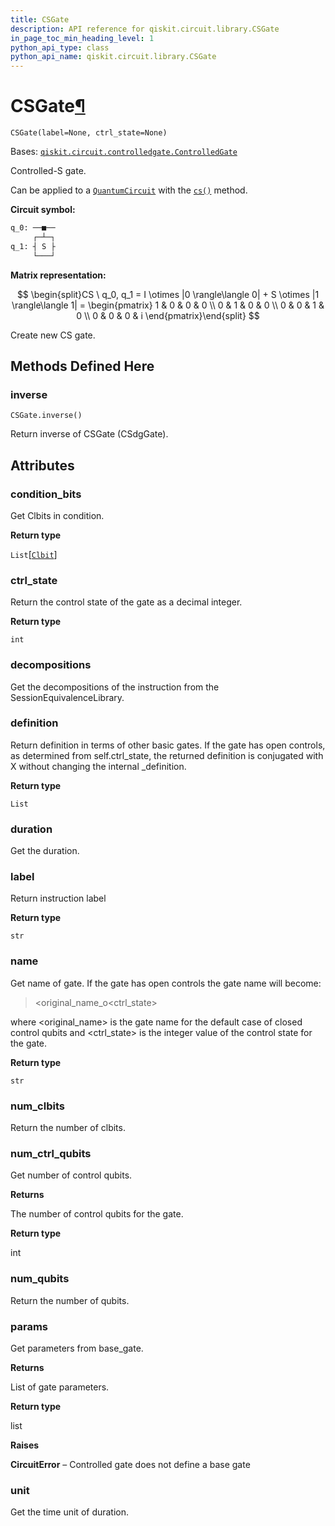 ```yaml
---
title: CSGate
description: API reference for qiskit.circuit.library.CSGate
in_page_toc_min_heading_level: 1
python_api_type: class
python_api_name: qiskit.circuit.library.CSGate
---
```


# CSGate[¶](#csgate "Permalink to this headline")

<span id="qiskit.circuit.library.CSGate" />

`CSGate(label=None, ctrl_state=None)`

Bases: [`qiskit.circuit.controlledgate.ControlledGate`](qiskit.circuit.ControlledGate "qiskit.circuit.controlledgate.ControlledGate")

Controlled-S gate.

Can be applied to a [`QuantumCircuit`](qiskit.circuit.QuantumCircuit "qiskit.circuit.QuantumCircuit") with the [`cs()`](qiskit.circuit.QuantumCircuit#cs "qiskit.circuit.QuantumCircuit.cs") method.

**Circuit symbol:**

```python
q_0: ──■──
     ┌─┴─┐
q_1: ┤ S ├
     └───┘
```

**Matrix representation:**

$$
\begin{split}CS \ q_0, q_1 =
I \otimes |0 \rangle\langle 0| + S \otimes |1 \rangle\langle 1|  =
    \begin{pmatrix}
        1 & 0 & 0 & 0 \\
        0 & 1 & 0 & 0 \\
        0 & 0 & 1 & 0 \\
        0 & 0 & 0 & i
    \end{pmatrix}\end{split}
$$

Create new CS gate.

## Methods Defined Here

### inverse

<span id="qiskit.circuit.library.CSGate.inverse" />

`CSGate.inverse()`

Return inverse of CSGate (CSdgGate).

## Attributes

<span id="qiskit.circuit.library.CSGate.condition_bits" />

### condition\_bits

Get Clbits in condition.

**Return type**

`List`\[[`Clbit`](qiskit.circuit.Clbit "qiskit.circuit.classicalregister.Clbit")]

<span id="qiskit.circuit.library.CSGate.ctrl_state" />

### ctrl\_state

Return the control state of the gate as a decimal integer.

**Return type**

`int`

<span id="qiskit.circuit.library.CSGate.decompositions" />

### decompositions

Get the decompositions of the instruction from the SessionEquivalenceLibrary.

<span id="qiskit.circuit.library.CSGate.definition" />

### definition

Return definition in terms of other basic gates. If the gate has open controls, as determined from self.ctrl\_state, the returned definition is conjugated with X without changing the internal \_definition.

**Return type**

`List`

<span id="qiskit.circuit.library.CSGate.duration" />

### duration

Get the duration.

<span id="qiskit.circuit.library.CSGate.label" />

### label

Return instruction label

**Return type**

`str`

<span id="qiskit.circuit.library.CSGate.name" />

### name

Get name of gate. If the gate has open controls the gate name will become:

> \<original\_name\_o\<ctrl\_state>

where \<original\_name> is the gate name for the default case of closed control qubits and \<ctrl\_state> is the integer value of the control state for the gate.

**Return type**

`str`

<span id="qiskit.circuit.library.CSGate.num_clbits" />

### num\_clbits

Return the number of clbits.

<span id="qiskit.circuit.library.CSGate.num_ctrl_qubits" />

### num\_ctrl\_qubits

Get number of control qubits.

**Returns**

The number of control qubits for the gate.

**Return type**

int

<span id="qiskit.circuit.library.CSGate.num_qubits" />

### num\_qubits

Return the number of qubits.

<span id="qiskit.circuit.library.CSGate.params" />

### params

Get parameters from base\_gate.

**Returns**

List of gate parameters.

**Return type**

list

**Raises**

**CircuitError** – Controlled gate does not define a base gate

<span id="qiskit.circuit.library.CSGate.unit" />

### unit

Get the time unit of duration.

